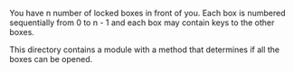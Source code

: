 You have n number of locked boxes in front of you. Each box is numbered sequentially from 0 to n - 1 and each box may contain keys to the other boxes.

This directory contains a module with a method that determines if all the boxes can be opened.

